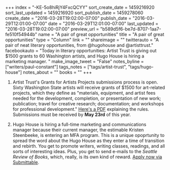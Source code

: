 +++
index = "-KE-5o8hiRjY4FxcQCYY"
sort_create_date = 1459216920
sort_last_updated = 1459216920
sort_publish_date = 1459278060
create_date = "2016-03-28T19:02:00-07:00"
publish_date = "2016-03-29T12:01:00-07:00"
date = "2016-03-29T12:01:00-07:00"
last_updated = "2016-03-28T19:02:00-07:00"
preview_url = "b589d5f6-be7d-8707-1aa7-fe510f54944b"
name = "A pair of great opportunities"
title = "A pair of great opportunities"
type = "Column"
link = ""
shareimage = ""
twitterauto = "A pair of neat literary opportunities, from @hugohouse and @artisttrust."
facebookauto = "Today in literary opportunities: Artist Trust is giving out $1500 grants to 60 Washington artists, and Hugo House is hiring a marketing manager. "
make_image_tweet = "False"
notes_byline = ["writers/paul-constant"]
tags_notes = ["tags/artist-trust", "tags/hugo-house"]
notes_about = ""
books = ""
+++
1. Artist Trust's Grants for Artists Projects submissions process is open. Sixty Washington State artists will receive grants of $1500 for art-related projects, which they define as "materials, equipment, and artist fees needed for the development, completion, or presentation of new work; publication; travel for creative research; documentation; and workshops for professional development." [Here's a PDF](http://artisttrust.org/files/funding/2016_Artist_Trust_GAP_Guidelines_FINAL.pdf) explaining the rules. Submissions must be received by **May 23rd** of this year.

2. Hugo House is hiring a full-time marketing and communications manager because their current manager, the estimable Kristen Steenbeeke, is entering an MFA program. This is a unique opoprtunity to spread the word about the Hugo House as they enter a time of transition and rebirth. You get to promote writers, writing classes, readings, and all sorts of interesting ideas. Plus, you get to send e-mails to the *Seattle Review of Books*, which, really, is its own kind of reward. [Apply now via Submittable](https://hugohouse.submittable.com/submit/56226).

